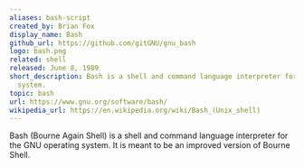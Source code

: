 ```yaml
---
aliases: bash-script
created_by: Brian Fox
display_name: Bash
github_url: https://github.com/gitGNU/gnu_bash
logo: bash.png
related: shell
released: June 8, 1989
short_description: Bash is a shell and command language interpreter for the GNU operating
  system.
topic: bash
url: https://www.gnu.org/software/bash/
wikipedia_url: https://en.wikipedia.org/wiki/Bash_(Unix_shell)
---
```

Bash (Bourne Again Shell) is a shell and command language interpreter for the GNU operating system. It is meant to be an improved version of Bourne Shell.
